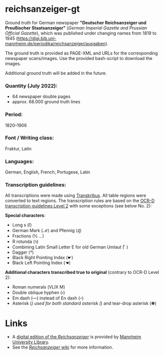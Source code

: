 # reichsanzeiger-gt
Ground truth for German newspaper **"Deutscher Reichsanzeiger und Preußischer Staatsanzeiger"** (*German Imperial Gazette and Prussian Official Gazette*), which was published under changing names from 1819 to 1945 (https://digi.bib.uni-mannheim.de/periodika/reichsanzeiger/ausgaben). 

The ground truth is provided as PAGE-XML and URLs for the corresponding newspaper scans/images. Use the provided bash-script to download the images.

Additional ground truth will be added in the future.

### Quantity (July 2022):
- 64 newspaper double pages
- approx. 68.000 ground truth lines

### Period:
1820–1906 

### Font / Writing class:
Fraktur, Latin

### Languages:
German, English, French, Portugese, Latin

### Transcription guidelines:
All transcriptions were made using [Transkribus](https://readcoop.eu/transkribus/?sc=Transkribus). All table regions were converted to text regions. The transcription rules are based on the [OCR-D transcription guidelines Level 2](https://ocr-d.de/en/gt-guidelines/trans/trLevels.html) with some exceptions (see below No. 2):

**Special characters**: 
- Long s (ſ)
- German Mark (ℳ) and Pfennig (₰)
- Fractions (½ ...)
- R rotunda (ꝛ)
- Combining Latin Small Letter E for old German Umlaut ( ͤ )
- Dagger (†)
- Black Right Pointing Index (☛)
- Black Left Pointing Index (☚)

**Additional characters transcribed true to original** (contrary to OCR-D Level 2):
- Roman numerals (ⅤⅬⅠⅩ Ⅿ)
- Double oblique hyphen (⸗)
- Em dash (—) instead of En dash (–)
- Asterisk (*) used for both standard asterisk (*) and tear-drop asterisk (✽)

# Links
+ A [digital edition of the *Reichsanzeiger*](https://digi.bib.uni-mannheim.de/periodika/reichsanzeiger/) is provided by [Mannheim University Library](https://www.bib.uni-mannheim.de/en/).
+ See the [*Reichsanzeiger* wiki](https://github.com/UB-Mannheim/Reichsanzeiger/wiki) for more information.
